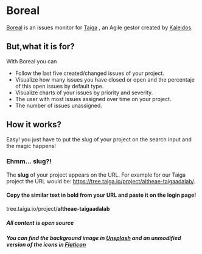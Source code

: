 

# Boreal
[Boreal](https://adalab.github.io/Boreal/) is an issues monitor for [Taiga](https://taiga.io/) , an Agile gestor created by [Kaleidos](http://kaleidos.net/).
## But,what it is for?
With Boreal you can
  + Follow the last five created/changed issues of your project.
  + Visualize  how many issues you have closed or open and the percentaje of this open issues by default type.
  + Visualize charts of your issues by priority and severity.
  + The user with most issues assigned over time  on your project.
  + The number of issues unassigned.
## How it works?
  Easy! you just have to put the slug of your project on the search input and the magic happens!
  ### Ehmm... slug?!
  The **slug** of your project appears on the URL.
  For example for our Taiga project the URL would be: https://tree.taiga.io/project/altheae-taigaadalab/.
  #### Copy the similar text in bold from your URL and paste it on the login page!
  tree.taiga.io/project/**altheae-taigaadalab**
##### All content is open source
##### You can find the background image in [Unsplash](https://unsplash.com/) and an unmodified version of the icons in [Flaticon](http://www.flaticon.com/)
  
  
  
